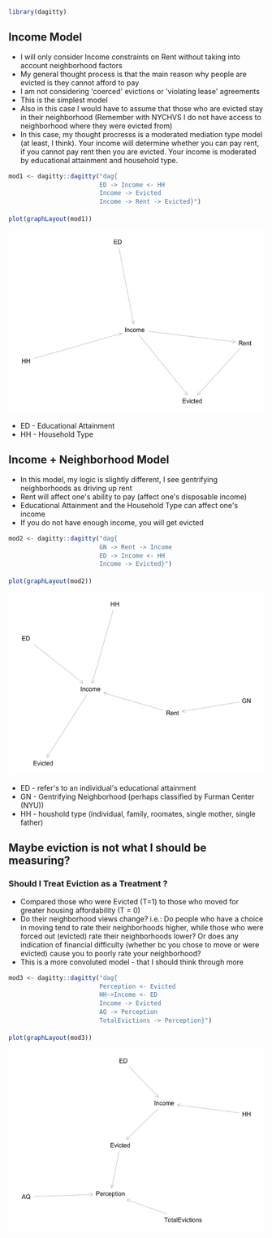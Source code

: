 ``` r
library(dagitty)
```

Income Model
------------

-   I will only consider Income constraints on Rent without taking into account neighborhood factors
-   My general thought process is that the main reason why people are evicted is they cannot afford to pay
-   I am not considering 'coerced' evictions or 'violating lease' agreements
-   This is the simplest model
-   Also in this case I would have to assume that those who are evicted stay in their neighborhood (Remember with NYCHVS I do not have access to neighborhood where they were evicted from)
-   In this case, my thought procresss is a moderated mediation type model (at least, I think). Your income will determine whether you can pay rent, if you cannot pay rent then you are evicted. Your income is moderated by educational attainment and household type.

``` r
mod1 <- dagitty::dagitty("dag{
                         ED -> Income <- HH
                         Income -> Evicted
                         Income -> Rent -> Evicted}")

plot(graphLayout(mod1))
```

![](CausalDiagrams_files/figure-markdown_github/unnamed-chunk-2-1.png)

-   ED - Educational Attainment
-   HH - Household Type

Income + Neighborhood Model
---------------------------

-   In this model, my logic is slightly different, I see gentrifying neighborhoods as driving up rent
-   Rent will affect one's ability to pay (affect one's disposable income)
-   Educational Attainment and the Household Type can affect one's income
-   If you do not have enough income, you will get evicted

``` r
mod2 <- dagitty::dagitty("dag{
                         GN -> Rent -> Income
                         ED -> Income <- HH
                         Income -> Evicted}")

plot(graphLayout(mod2))
```

![](CausalDiagrams_files/figure-markdown_github/unnamed-chunk-3-1.png)

-   ED - refer's to an individual's educational attainment
-   GN - Gentrifying Neighborhood (perhaps classified by Furman Center (NYU))
-   HH - houshold type (individual, family, roomates, single mother, single father)

Maybe eviction is not what I should be measuring?
-------------------------------------------------

### Should I Treat Eviction as a Treatment ?

-   Compared those who were Evicted (T=1) to those who moved for greater housing affordability (T = 0)
-   Do their neighborhood views change? i.e.: Do people who have a choice in moving tend to rate their neighborhoods higher, while those who were forced out (evicted) rate their neighborhoods lower? Or does any indication of financial difficulty (whether bc you chose to move or were evicted) cause you to poorly rate your neighborhood?
-   This is a more convoluted model - that I should think through more

``` r
mod3 <- dagitty::dagitty("dag{
                         Perception <- Evicted
                         HH->Income <- ED
                         Income -> Evicted
                         AQ -> Perception
                         TotalEvictions -> Perception}")

plot(graphLayout(mod3))
```

![](CausalDiagrams_files/figure-markdown_github/unnamed-chunk-4-1.png)
